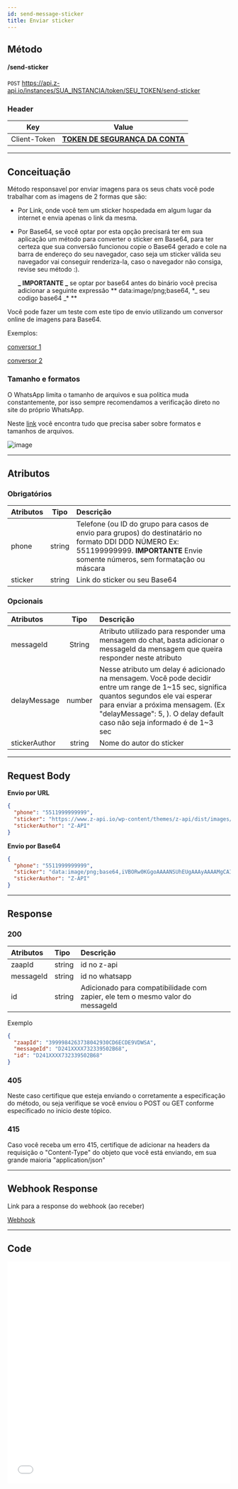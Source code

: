 ```yaml
---
id: send-message-sticker
title: Enviar sticker
---
```


## Método

#### /send-sticker

`POST` https://api.z-api.io/instances/SUA_INSTANCIA/token/SEU_TOKEN/send-sticker

### Header

|      Key       |            Value            |
| :------------: |     :-----------------:     |
|  Client-Token  | **[TOKEN DE SEGURANÇA DA CONTA](../security/client-token)** |
---

## Conceituação

Método responsavel por enviar imagens para os seus chats você pode trabalhar com as imagens de 2 formas que são:

- Por Link, onde você tem um sticker hospedada em algum lugar da internet e envia apenas o link da mesma.

- Por Base64, se você optar por esta opção precisará ter em sua aplicação um método para converter o sticker em Base64, para ter certeza que sua conversão funcionou copie o Base64 gerado e cole na barra de endereço do seu navegador, caso seja um sticker válida seu navegador vai conseguir renderiza-la, caso o navegador não consiga, revise seu método :).

  **_ IMPORTANTE _** se optar por base64 antes do binário você precisa adicionar a seguinte expressão ** data:image/png;base64, \*_ seu codigo base64 _\* **

Você pode fazer um teste com este tipo de envio utilizando um conversor online de imagens para Base64.

Exemplos:

[conversor 1]

[conversor 2]

[conversor 1]: https://www.base64-image.de/
[conversor 2]: https://base64.guru/converter/encode/image

### Tamanho e formatos

O WhatsApp limita o tamanho de arquivos e sua politica muda constantemente, por isso sempre recomendamos a verificação direto no site do próprio WhatsApp.

Neste [link] você encontra tudo que precisa saber sobre formatos e tamanhos de arquivos.

[link]: https://developers.facebook.com/docs/whatsapp/api/media

![image](../../img/send-message-sticker.jpeg)

---

## Atributos

### Obrigatórios

| Atributos | Tipo | Descrição |
| :-- | :-: | :-- |
| phone | string | Telefone (ou ID do grupo para casos de envio para grupos) do destinatário no formato DDI DDD NÚMERO Ex: 551199999999. **IMPORTANTE** Envie somente números, sem formatação ou máscara |
| sticker | string | Link do sticker ou seu Base64 |

### Opcionais

| Atributos | Tipo | Descrição |
| :-- | :-: | :-- |
| messageId | String | Atributo utilizado para responder uma mensagem do chat, basta adicionar o messageId da mensagem que queira responder neste atributo |
| delayMessage | number | Nesse atributo um delay é adicionado na mensagem. Você pode decidir entre um range de 1~15 sec, significa quantos segundos ele vai esperar para enviar a próxima mensagem. (Ex "delayMessage": 5, ). O delay default caso não seja informado é de 1~3 sec |
| stickerAuthor | string | Nome do autor do sticker |

---

## Request Body


**Envio por URL**
```json
{
  "phone": "5511999999999",
  "sticker": "https://www.z-api.io/wp-content/themes/z-api/dist/images/logo.svg",
  "stickerAuthor": "Z-API"
}
```

**Envio por Base64**
```json
{
  "phone": "5511999999999",
  "sticker": "data:image/png;base64,iVBORw0KGgoAAAANSUhEUgAAAyAAAAMgCAIAAABUEpE/",
  "stickerAuthor": "Z-API"
}
```

---

## Response

### 200

| Atributos | Tipo   | Descrição      |
| :-------- | :----- | :------------- |
| zaapId    | string | id no z-api    |
| messageId | string | id no whatsapp |
| id | string | Adicionado para compatibilidade com zapier, ele tem o mesmo valor do messageId |
Exemplo

```json
{
  "zaapId": "3999984263738042930CD6ECDE9VDWSA",
  "messageId": "D241XXXX732339502B68",
  "id": "D241XXXX732339502B68"
}
```

### 405

Neste caso certifique que esteja enviando o corretamente a especificação do método, ou seja verifique se você enviou o POST ou GET conforme especificado no inicio deste tópico.

### 415

Caso você receba um erro 415, certifique de adicionar na headers da requisição o "Content-Type" do objeto que você está enviando, em sua grande maioria "application/json"

---

## Webhook Response

Link para a response do webhook (ao receber)

[Webhook](../webhooks/on-message-received#exemplo-de-retorno-de-sticker)

---

## Code

<iframe src="//api.apiembed.com/?source=https://raw.githubusercontent.com/Z-API/z-api-docs/main/json-examples/send-sticker.json&targets=all" frameborder="0" scrolling="no" width="100%" height="500px" seamless></iframe>
